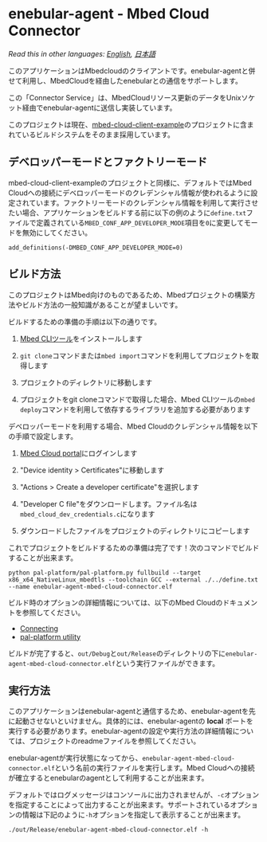 # enebular-agent - Mbed Cloud Connector

*Read this in other languages: [English](README.md), [日本語](README.ja.md)*

このアプリケーションはMbedcloudのクライアントです。enebular-agentと併せて利用し、MbedCloudを経由したenebularとの通信をサポートします。 ‌


この「Connector Service」は、MbedCloudリソース更新のデータをUnixソケット経由でenebular-agentに送信し実装しています。‌

このプロジェクトは現在、[mbed-cloud-client-example](https://github.com/ARMmbed/mbed-cloud-client-example)のプロジェクトに含まれているビルドシステムをそのまま採用しています。

## デベロッパーモードとファクトリーモード

mbed-cloud-client-exampleのプロジェクトと同様に、デフォルトではMbed Cloudへの接続にデベロッパーモードのクレデンシャル情報が使われるように設定されています。ファクトリーモードのクレデンシャル情報を利用して実行させたい場合、アプリケーションをビルドする前に以下の例のように`define.txt`ファイルで定義されている`MBED_CONF_APP_DEVELOPER_MODE`項目を`0`に変更してモードを無効にしてください。

```
add_definitions(-DMBED_CONF_APP_DEVELOPER_MODE=0)
```

## ビルド方法

このプロジェクトはMbed向けのものであるため、Mbedプロジェクトの構築方法やビルド方法の一般知識があることが望ましいです。

ビルドするための準備の手順は以下の通りです。

1. [Mbed CLIツール](https://github.com/ARMmbed/mbed-cli#installing-mbed-cli)をインストールします

1. `git clone`コマンドまたは`mbed import`コマンドを利用してプロジェクトを取得します

1. プロジェクトのディレクトリに移動します

1. プロジェクトをgit cloneコマンドで取得した場合、Mbed CLIツールの`mbed deploy`コマンドを利用して依存するライブラリを追加する必要があります

デベロッパーモードを利用する場合、Mbed Cloudのクレデンシャル情報を以下の手順で設定します。

1. [Mbed Cloud portal](https://portal.mbedcloud.com/login)にログインします

1. "Device identity > Certificates"に移動します

1. "Actions > Create a developer certificate"を選択します

1. "Developer C file"をダウンロードします。ファイル名は`mbed_cloud_dev_credentials.c`になります

1. ダウンロードしたファイルをプロジェクトのディレクトリにコピーします

これでプロジェクトをビルドするための準備は完了です！次のコマンドでビルドすることが出来ます。

```
python pal-platform/pal-platform.py fullbuild --target x86_x64_NativeLinux_mbedtls --toolchain GCC --external ./../define.txt --name enebular-agent-mbed-cloud-connector.elf
```

ビルド時のオプションの詳細情報については、以下のMbed Cloudのドキュメントを参照してください。

- [Connecting](https://cloud.mbed.com/docs/current/connecting/connecting.html)
- [pal-platform utility](https://cloud.mbed.com/docs/current/porting/using-the-pal-platform-utility.html)

ビルドが完了すると、`out/Debug`と`out/Release`のディレクトリの下に`enebular-agent-mbed-cloud-connector.elf`という実行ファイルができます。

## 実行方法

このアプリケーションはenebular-agentと通信するため、enebular-agentを先に起動させないといけません。具体的には、enebular-agentの **local** ポートを実行する必要があります。enebular-agentの設定や実行方法の詳細情報については、プロジェクトのreadmeファイルを参照してください。

enebular-agentが実行状態になってから、`enebular-agent-mbed-cloud-connector.elf`という名前の実行ファイルを実行します。Mbed Cloudへの接続が確立するとenebularのagentとして利用することが出来ます。

デフォルトではログメッセージはコンソールに出力されませんが、`-c`オプションを指定することによって出力することが出来ます。サポートされているオプションの情報は下記のように`-h`オプションを指定して表示することが出来ます。

```
./out/Release/enebular-agent-mbed-cloud-connector.elf -h
```
